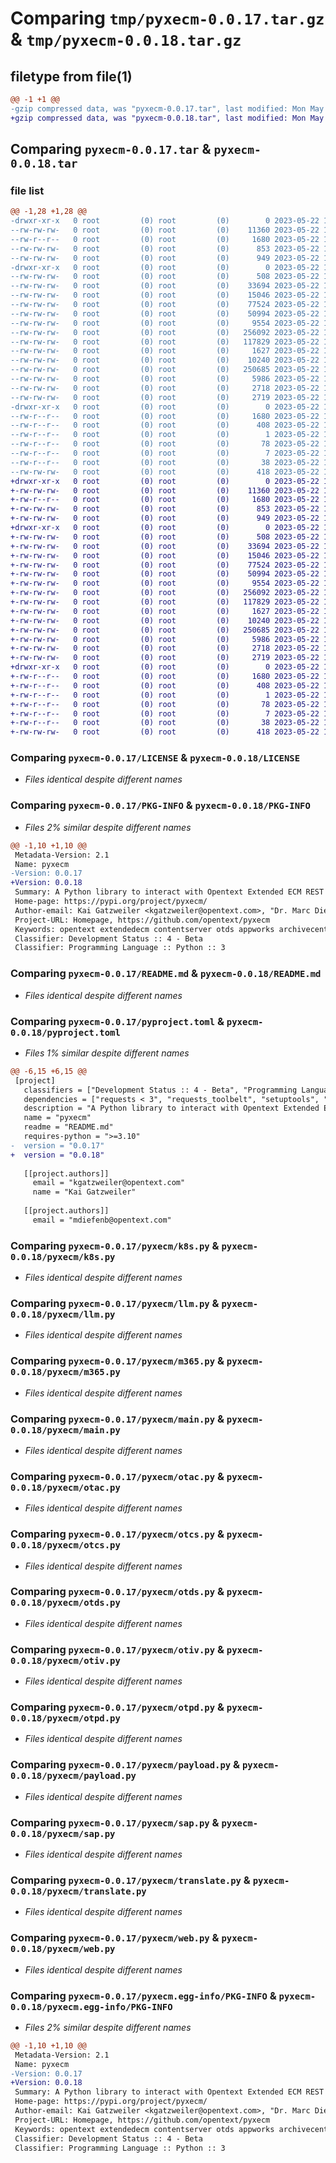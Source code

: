 # Comparing `tmp/pyxecm-0.0.17.tar.gz` & `tmp/pyxecm-0.0.18.tar.gz`

## filetype from file(1)

```diff
@@ -1 +1 @@
-gzip compressed data, was "pyxecm-0.0.17.tar", last modified: Mon May 22 10:44:53 2023, max compression
+gzip compressed data, was "pyxecm-0.0.18.tar", last modified: Mon May 22 11:45:37 2023, max compression
```

## Comparing `pyxecm-0.0.17.tar` & `pyxecm-0.0.18.tar`

### file list

```diff
@@ -1,28 +1,28 @@
-drwxr-xr-x   0 root         (0) root         (0)        0 2023-05-22 10:44:53.725262 pyxecm-0.0.17/
--rw-rw-rw-   0 root         (0) root         (0)    11360 2023-05-22 10:44:36.000000 pyxecm-0.0.17/LICENSE
--rw-r--r--   0 root         (0) root         (0)     1680 2023-05-22 10:44:53.725262 pyxecm-0.0.17/PKG-INFO
--rw-rw-rw-   0 root         (0) root         (0)      853 2023-05-22 10:44:36.000000 pyxecm-0.0.17/README.md
--rw-rw-rw-   0 root         (0) root         (0)      949 2023-05-22 10:44:43.000000 pyxecm-0.0.17/pyproject.toml
-drwxr-xr-x   0 root         (0) root         (0)        0 2023-05-22 10:44:53.723262 pyxecm-0.0.17/pyxecm/
--rw-rw-rw-   0 root         (0) root         (0)      508 2023-05-22 10:44:36.000000 pyxecm-0.0.17/pyxecm/__init__.py
--rw-rw-rw-   0 root         (0) root         (0)    33694 2023-05-22 10:44:36.000000 pyxecm-0.0.17/pyxecm/k8s.py
--rw-rw-rw-   0 root         (0) root         (0)    15046 2023-05-22 10:44:36.000000 pyxecm-0.0.17/pyxecm/llm.py
--rw-rw-rw-   0 root         (0) root         (0)    77524 2023-05-22 10:44:36.000000 pyxecm-0.0.17/pyxecm/m365.py
--rw-rw-rw-   0 root         (0) root         (0)    50994 2023-05-22 10:44:36.000000 pyxecm-0.0.17/pyxecm/main.py
--rw-rw-rw-   0 root         (0) root         (0)     9554 2023-05-22 10:44:36.000000 pyxecm-0.0.17/pyxecm/otac.py
--rw-rw-rw-   0 root         (0) root         (0)   256092 2023-05-22 10:44:36.000000 pyxecm-0.0.17/pyxecm/otcs.py
--rw-rw-rw-   0 root         (0) root         (0)   117829 2023-05-22 10:44:36.000000 pyxecm-0.0.17/pyxecm/otds.py
--rw-rw-rw-   0 root         (0) root         (0)     1627 2023-05-22 10:44:36.000000 pyxecm-0.0.17/pyxecm/otiv.py
--rw-rw-rw-   0 root         (0) root         (0)    10240 2023-05-22 10:44:36.000000 pyxecm-0.0.17/pyxecm/otpd.py
--rw-rw-rw-   0 root         (0) root         (0)   250685 2023-05-22 10:44:36.000000 pyxecm-0.0.17/pyxecm/payload.py
--rw-rw-rw-   0 root         (0) root         (0)     5986 2023-05-22 10:44:36.000000 pyxecm-0.0.17/pyxecm/sap.py
--rw-rw-rw-   0 root         (0) root         (0)     2718 2023-05-22 10:44:36.000000 pyxecm-0.0.17/pyxecm/translate.py
--rw-rw-rw-   0 root         (0) root         (0)     2719 2023-05-22 10:44:36.000000 pyxecm-0.0.17/pyxecm/web.py
-drwxr-xr-x   0 root         (0) root         (0)        0 2023-05-22 10:44:53.725262 pyxecm-0.0.17/pyxecm.egg-info/
--rw-r--r--   0 root         (0) root         (0)     1680 2023-05-22 10:44:53.000000 pyxecm-0.0.17/pyxecm.egg-info/PKG-INFO
--rw-r--r--   0 root         (0) root         (0)      408 2023-05-22 10:44:53.000000 pyxecm-0.0.17/pyxecm.egg-info/SOURCES.txt
--rw-r--r--   0 root         (0) root         (0)        1 2023-05-22 10:44:53.000000 pyxecm-0.0.17/pyxecm.egg-info/dependency_links.txt
--rw-r--r--   0 root         (0) root         (0)       78 2023-05-22 10:44:53.000000 pyxecm-0.0.17/pyxecm.egg-info/requires.txt
--rw-r--r--   0 root         (0) root         (0)        7 2023-05-22 10:44:53.000000 pyxecm-0.0.17/pyxecm.egg-info/top_level.txt
--rw-r--r--   0 root         (0) root         (0)       38 2023-05-22 10:44:53.725262 pyxecm-0.0.17/setup.cfg
--rw-rw-rw-   0 root         (0) root         (0)      418 2023-05-22 10:44:36.000000 pyxecm-0.0.17/setup.py
+drwxr-xr-x   0 root         (0) root         (0)        0 2023-05-22 11:45:37.626434 pyxecm-0.0.18/
+-rw-rw-rw-   0 root         (0) root         (0)    11360 2023-05-22 11:45:09.000000 pyxecm-0.0.18/LICENSE
+-rw-r--r--   0 root         (0) root         (0)     1680 2023-05-22 11:45:37.625434 pyxecm-0.0.18/PKG-INFO
+-rw-rw-rw-   0 root         (0) root         (0)      853 2023-05-22 11:45:09.000000 pyxecm-0.0.18/README.md
+-rw-rw-rw-   0 root         (0) root         (0)      949 2023-05-22 11:45:22.000000 pyxecm-0.0.18/pyproject.toml
+drwxr-xr-x   0 root         (0) root         (0)        0 2023-05-22 11:45:37.623434 pyxecm-0.0.18/pyxecm/
+-rw-rw-rw-   0 root         (0) root         (0)      508 2023-05-22 11:45:09.000000 pyxecm-0.0.18/pyxecm/__init__.py
+-rw-rw-rw-   0 root         (0) root         (0)    33694 2023-05-22 11:45:09.000000 pyxecm-0.0.18/pyxecm/k8s.py
+-rw-rw-rw-   0 root         (0) root         (0)    15046 2023-05-22 11:45:09.000000 pyxecm-0.0.18/pyxecm/llm.py
+-rw-rw-rw-   0 root         (0) root         (0)    77524 2023-05-22 11:45:09.000000 pyxecm-0.0.18/pyxecm/m365.py
+-rw-rw-rw-   0 root         (0) root         (0)    50994 2023-05-22 11:45:09.000000 pyxecm-0.0.18/pyxecm/main.py
+-rw-rw-rw-   0 root         (0) root         (0)     9554 2023-05-22 11:45:09.000000 pyxecm-0.0.18/pyxecm/otac.py
+-rw-rw-rw-   0 root         (0) root         (0)   256092 2023-05-22 11:45:09.000000 pyxecm-0.0.18/pyxecm/otcs.py
+-rw-rw-rw-   0 root         (0) root         (0)   117829 2023-05-22 11:45:09.000000 pyxecm-0.0.18/pyxecm/otds.py
+-rw-rw-rw-   0 root         (0) root         (0)     1627 2023-05-22 11:45:09.000000 pyxecm-0.0.18/pyxecm/otiv.py
+-rw-rw-rw-   0 root         (0) root         (0)    10240 2023-05-22 11:45:09.000000 pyxecm-0.0.18/pyxecm/otpd.py
+-rw-rw-rw-   0 root         (0) root         (0)   250685 2023-05-22 11:45:09.000000 pyxecm-0.0.18/pyxecm/payload.py
+-rw-rw-rw-   0 root         (0) root         (0)     5986 2023-05-22 11:45:09.000000 pyxecm-0.0.18/pyxecm/sap.py
+-rw-rw-rw-   0 root         (0) root         (0)     2718 2023-05-22 11:45:09.000000 pyxecm-0.0.18/pyxecm/translate.py
+-rw-rw-rw-   0 root         (0) root         (0)     2719 2023-05-22 11:45:09.000000 pyxecm-0.0.18/pyxecm/web.py
+drwxr-xr-x   0 root         (0) root         (0)        0 2023-05-22 11:45:37.625434 pyxecm-0.0.18/pyxecm.egg-info/
+-rw-r--r--   0 root         (0) root         (0)     1680 2023-05-22 11:45:37.000000 pyxecm-0.0.18/pyxecm.egg-info/PKG-INFO
+-rw-r--r--   0 root         (0) root         (0)      408 2023-05-22 11:45:37.000000 pyxecm-0.0.18/pyxecm.egg-info/SOURCES.txt
+-rw-r--r--   0 root         (0) root         (0)        1 2023-05-22 11:45:37.000000 pyxecm-0.0.18/pyxecm.egg-info/dependency_links.txt
+-rw-r--r--   0 root         (0) root         (0)       78 2023-05-22 11:45:37.000000 pyxecm-0.0.18/pyxecm.egg-info/requires.txt
+-rw-r--r--   0 root         (0) root         (0)        7 2023-05-22 11:45:37.000000 pyxecm-0.0.18/pyxecm.egg-info/top_level.txt
+-rw-r--r--   0 root         (0) root         (0)       38 2023-05-22 11:45:37.626434 pyxecm-0.0.18/setup.cfg
+-rw-rw-rw-   0 root         (0) root         (0)      418 2023-05-22 11:45:09.000000 pyxecm-0.0.18/setup.py
```

### Comparing `pyxecm-0.0.17/LICENSE` & `pyxecm-0.0.18/LICENSE`

 * *Files identical despite different names*

### Comparing `pyxecm-0.0.17/PKG-INFO` & `pyxecm-0.0.18/PKG-INFO`

 * *Files 2% similar despite different names*

```diff
@@ -1,10 +1,10 @@
 Metadata-Version: 2.1
 Name: pyxecm
-Version: 0.0.17
+Version: 0.0.18
 Summary: A Python library to interact with Opentext Extended ECM REST API
 Home-page: https://pypi.org/project/pyxecm/
 Author-email: Kai Gatzweiler <kgatzweiler@opentext.com>, "Dr. Marc Diefenbruch" <mdiefenb@opentext.com>
 Project-URL: Homepage, https://github.com/opentext/pyxecm
 Keywords: opentext extendedecm contentserver otds appworks archivecenter
 Classifier: Development Status :: 4 - Beta
 Classifier: Programming Language :: Python :: 3
```

### Comparing `pyxecm-0.0.17/README.md` & `pyxecm-0.0.18/README.md`

 * *Files identical despite different names*

### Comparing `pyxecm-0.0.17/pyproject.toml` & `pyxecm-0.0.18/pyproject.toml`

 * *Files 1% similar despite different names*

```diff
@@ -6,15 +6,15 @@
 [project]
   classifiers = ["Development Status :: 4 - Beta", "Programming Language :: Python :: 3", "License :: OSI Approved :: Apache Software License", "Operating System :: OS Independent", "Intended Audience :: Developers", "Topic :: Internet :: WWW/HTTP :: Dynamic Content :: Content Management System"]
   dependencies = ["requests < 3", "requests_toolbelt", "setuptools", "kubernetes", "python-hcl2", "zipfile36", "suds"]
   description = "A Python library to interact with Opentext Extended ECM REST API"
   name = "pyxecm"
   readme = "README.md"
   requires-python = ">=3.10"
-  version = "0.0.17"
+  version = "0.0.18"
 
   [[project.authors]]
     email = "kgatzweiler@opentext.com"
     name = "Kai Gatzweiler"
 
   [[project.authors]]
     email = "mdiefenb@opentext.com"
```

### Comparing `pyxecm-0.0.17/pyxecm/k8s.py` & `pyxecm-0.0.18/pyxecm/k8s.py`

 * *Files identical despite different names*

### Comparing `pyxecm-0.0.17/pyxecm/llm.py` & `pyxecm-0.0.18/pyxecm/llm.py`

 * *Files identical despite different names*

### Comparing `pyxecm-0.0.17/pyxecm/m365.py` & `pyxecm-0.0.18/pyxecm/m365.py`

 * *Files identical despite different names*

### Comparing `pyxecm-0.0.17/pyxecm/main.py` & `pyxecm-0.0.18/pyxecm/main.py`

 * *Files identical despite different names*

### Comparing `pyxecm-0.0.17/pyxecm/otac.py` & `pyxecm-0.0.18/pyxecm/otac.py`

 * *Files identical despite different names*

### Comparing `pyxecm-0.0.17/pyxecm/otcs.py` & `pyxecm-0.0.18/pyxecm/otcs.py`

 * *Files identical despite different names*

### Comparing `pyxecm-0.0.17/pyxecm/otds.py` & `pyxecm-0.0.18/pyxecm/otds.py`

 * *Files identical despite different names*

### Comparing `pyxecm-0.0.17/pyxecm/otiv.py` & `pyxecm-0.0.18/pyxecm/otiv.py`

 * *Files identical despite different names*

### Comparing `pyxecm-0.0.17/pyxecm/otpd.py` & `pyxecm-0.0.18/pyxecm/otpd.py`

 * *Files identical despite different names*

### Comparing `pyxecm-0.0.17/pyxecm/payload.py` & `pyxecm-0.0.18/pyxecm/payload.py`

 * *Files identical despite different names*

### Comparing `pyxecm-0.0.17/pyxecm/sap.py` & `pyxecm-0.0.18/pyxecm/sap.py`

 * *Files identical despite different names*

### Comparing `pyxecm-0.0.17/pyxecm/translate.py` & `pyxecm-0.0.18/pyxecm/translate.py`

 * *Files identical despite different names*

### Comparing `pyxecm-0.0.17/pyxecm/web.py` & `pyxecm-0.0.18/pyxecm/web.py`

 * *Files identical despite different names*

### Comparing `pyxecm-0.0.17/pyxecm.egg-info/PKG-INFO` & `pyxecm-0.0.18/pyxecm.egg-info/PKG-INFO`

 * *Files 2% similar despite different names*

```diff
@@ -1,10 +1,10 @@
 Metadata-Version: 2.1
 Name: pyxecm
-Version: 0.0.17
+Version: 0.0.18
 Summary: A Python library to interact with Opentext Extended ECM REST API
 Home-page: https://pypi.org/project/pyxecm/
 Author-email: Kai Gatzweiler <kgatzweiler@opentext.com>, "Dr. Marc Diefenbruch" <mdiefenb@opentext.com>
 Project-URL: Homepage, https://github.com/opentext/pyxecm
 Keywords: opentext extendedecm contentserver otds appworks archivecenter
 Classifier: Development Status :: 4 - Beta
 Classifier: Programming Language :: Python :: 3
```

